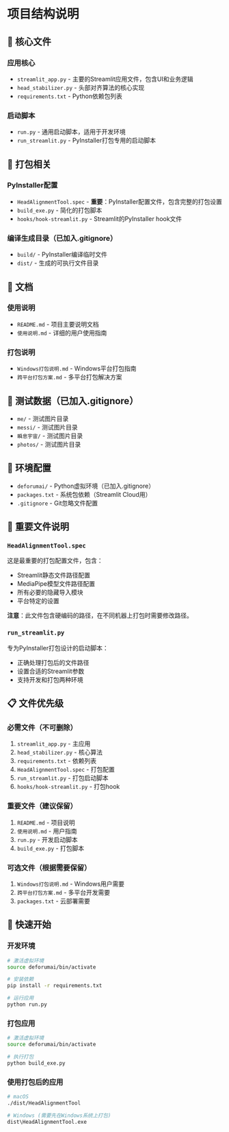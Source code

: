 # 项目结构说明

## 📁 核心文件

### 应用核心
- `streamlit_app.py` - 主要的Streamlit应用文件，包含UI和业务逻辑
- `head_stabilizer.py` - 头部对齐算法的核心实现
- `requirements.txt` - Python依赖包列表

### 启动脚本
- `run.py` - 通用启动脚本，适用于开发环境
- `run_streamlit.py` - PyInstaller打包专用的启动脚本

## 📁 打包相关

### PyInstaller配置
- `HeadAlignmentTool.spec` - **重要**：PyInstaller配置文件，包含完整的打包设置
- `build_exe.py` - 简化的打包脚本
- `hooks/hook-streamlit.py` - Streamlit的PyInstaller hook文件

### 编译生成目录（已加入.gitignore）
- `build/` - PyInstaller编译临时文件
- `dist/` - 生成的可执行文件目录

## 📁 文档

### 使用说明
- `README.md` - 项目主要说明文档
- `使用说明.md` - 详细的用户使用指南

### 打包说明
- `Windows打包说明.md` - Windows平台打包指南
- `跨平台打包方案.md` - 多平台打包解决方案

## 📁 测试数据（已加入.gitignore）
- `me/` - 测试图片目录
- `messi/` - 测试图片目录  
- `瞬息宇宙/` - 测试图片目录
- `photos/` - 测试图片目录

## 📁 环境配置
- `deforumai/` - Python虚拟环境（已加入.gitignore）
- `packages.txt` - 系统包依赖（Streamlit Cloud用）
- `.gitignore` - Git忽略文件配置

## 🔧 重要文件说明

### `HeadAlignmentTool.spec`
这是最重要的打包配置文件，包含：
- Streamlit静态文件路径配置
- MediaPipe模型文件路径配置
- 所有必要的隐藏导入模块
- 平台特定的设置

**注意**：此文件包含硬编码的路径，在不同机器上打包时需要修改路径。

### `run_streamlit.py`
专为PyInstaller打包设计的启动脚本：
- 正确处理打包后的文件路径
- 设置合适的Streamlit参数
- 支持开发和打包两种环境

## 📋 文件优先级

### 必需文件（不可删除）
1. `streamlit_app.py` - 主应用
2. `head_stabilizer.py` - 核心算法
3. `requirements.txt` - 依赖列表
4. `HeadAlignmentTool.spec` - 打包配置
5. `run_streamlit.py` - 打包启动脚本
6. `hooks/hook-streamlit.py` - 打包hook

### 重要文件（建议保留）
1. `README.md` - 项目说明
2. `使用说明.md` - 用户指南
3. `run.py` - 开发启动脚本
4. `build_exe.py` - 打包脚本

### 可选文件（根据需要保留）
1. `Windows打包说明.md` - Windows用户需要
2. `跨平台打包方案.md` - 多平台开发需要
3. `packages.txt` - 云部署需要

## 🚀 快速开始

### 开发环境
```bash
# 激活虚拟环境
source deforumai/bin/activate

# 安装依赖
pip install -r requirements.txt

# 运行应用
python run.py
```

### 打包应用
```bash
# 激活虚拟环境
source deforumai/bin/activate

# 执行打包
python build_exe.py
```

### 使用打包后的应用
```bash
# macOS
./dist/HeadAlignmentTool

# Windows (需要先在Windows系统上打包)
dist\HeadAlignmentTool.exe
``` 